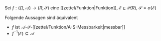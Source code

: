 Sei $f : (\Omega, \mathcal{A}) \to (R, \mathscr{S})$ eine [[zettel/Funktion|Funktion]], $\mathcal{E} \subseteq \mathcal{P}(R)$, $\mathscr{S} = \sigma(\mathcal{E})$

Folgende Aussagen sind äquivalent
- $f$ ist $\mathcal{A}$-$\mathscr{S}$-[[zettel/Funktion/A-S-Messbarkeit|messbar]]
- $f^{-1}(\mathcal{E}) \subseteq \mathcal{A}$